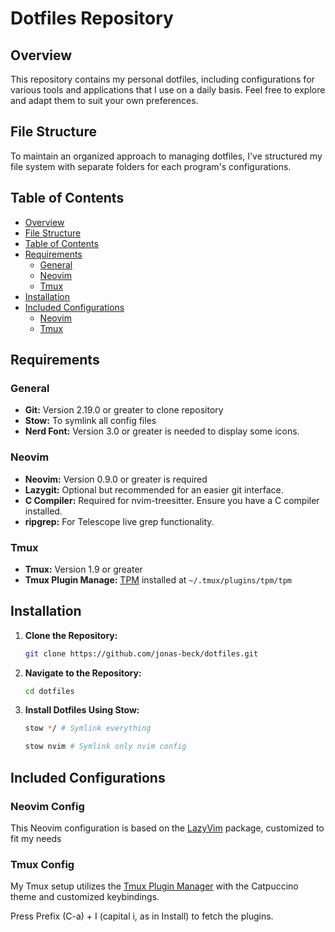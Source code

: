 # Dotfiles Repository

## Overview

This repository contains my personal dotfiles, including configurations for various tools and applications that I use on a daily basis. Feel free to explore and adapt them to suit your own preferences.

## File Structure

To maintain an organized approach to managing dotfiles, I've structured my file system with separate folders for each program's configurations.

## Table of Contents

<!--toc:start-->

- [Overview](#overview)
- [File Structure](#file-structure)
- [Table of Contents](#table-of-contents)
- [Requirements](#requirements)
  - [General](#general)
  - [Neovim](#neovim)
  - [Tmux](#tmux)
- [Installation](#installation)
- [Included Configurations](#included-configurations)
  - [Neovim](#neovim)
  - [Tmux](#tmux)
  <!--toc:end-->

## Requirements

### General

- **Git:** Version 2.19.0 or greater to clone repository
- **Stow:** To symlink all config files
- **Nerd Font:** Version 3.0 or greater is needed to display some icons.

### Neovim

- **Neovim:** Version 0.9.0 or greater is required
- **Lazygit:** Optional but recommended for an easier git interface.
- **C Compiler:** Required for nvim-treesitter. Ensure you have a C compiler installed.
- **ripgrep:** For Telescope live grep functionality.

### Tmux

- **Tmux:** Version 1.9 or greater
- **Tmux Plugin Manage:** [TPM](https://github.com/tmux-plugins/tpm) installed at `~/.tmux/plugins/tpm/tpm`

## Installation

1. **Clone the Repository:**

   ```bash
   git clone https://github.com/jonas-beck/dotfiles.git
   ```

2. **Navigate to the Repository:**

   ```bash
   cd dotfiles
   ```

3. **Install Dotfiles Using Stow:**

   ```bash
   stow */ # Symlink everything

   stow nvim # Symlink only nvim config
   ```

## Included Configurations

### Neovim Config

This Neovim configuration is based on the [LazyVim](https://www.lazyvim.org/) package, customized to fit my needs

### Tmux Config

My Tmux setup utilizes the [Tmux Plugin Manager](https://github.com/tmux-plugins/tpm) with the Catpuccino theme and customized keybindings.

Press Prefix (C-a) + I (capital i, as in Install) to fetch the plugins.
